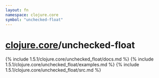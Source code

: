 ```yaml
---
layout: fn
namespace: clojure.core
symbol: "unchecked-float"
---
```


# [clojure.core](../)/unchecked-float

{% include 1.5.1/clojure.core/unchecked_float/docs.md %}
{% include 1.5.1/clojure.core/unchecked_float/examples.md %}
{% include 1.5.1/clojure.core/unchecked_float/src.md %}

